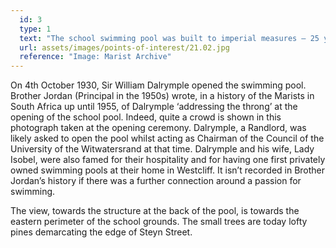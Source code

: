 ```yaml
---
  id: 3
  type: 1
  text: "The school swimming pool was built to imperial measures – 25 yards in length and 15 yards wide - and opened in 1930."
  url: assets/images/points-of-interest/21.02.jpg
  reference: "Image: Marist Archive"
---
```

On 4th October 1930, Sir William Dalrymple opened the swimming pool. Brother Jordan (Principal in the 1950s) wrote, in a history of the Marists in South Africa up until 1955, of Dalrymple ‘addressing the throng’ at the opening of the school pool. Indeed, quite a crowd is shown in this photograph taken at the opening ceremony. Dalrymple, a Randlord, was likely asked to open the pool whilst acting as Chairman of the Council of the University of the Witwatersrand at that time. Dalrymple and his wife, Lady Isobel, were also famed for their hospitality and for having one first privately owned swimming pools at their home in Westcliff. It isn’t recorded in Brother Jordan’s history if there was a further connection around a passion for swimming.

The view, towards the structure at the back of the pool, is towards the eastern perimeter of the school grounds. The small trees are today lofty pines demarcating the edge of Steyn Street.
        